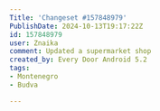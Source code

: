 ```yaml
---
Title: 'Changeset #157848979'
PublishDate: 2024-10-13T19:17:22Z
id: 157848979
user: Znaika
comment: Updated a supermarket shop
created_by: Every Door Android 5.2
tags:
- Montenegro
- Budva

---
```


